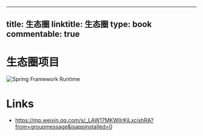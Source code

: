 
---
title: 生态圈
linktitle: 生态圈
type: book
commentable: true
---

# 生态圈项目

![Spring Framework Runtime](https://s2.ax1x.com/2019/09/03/nFNE40.png)

# Links

- https://mp.weixin.qq.com/s/_LAW17MKWIIrKjLxcishRA?from=groupmessage&isappinstalled=0

    